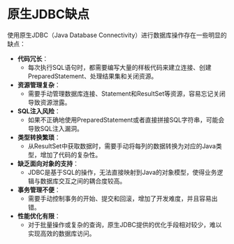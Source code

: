 # 原生JDBC缺点

使用原生JDBC（Java Database Connectivity）进行数据库操作存在一些明显的缺点：

- **代码冗长**：
    - 每次执行SQL语句时，都需要编写大量的样板代码来建立连接、创建PreparedStatement、处理结果集和关闭资源。
- **资源管理复杂**：
    - 需要手动管理数据库连接、Statement和ResultSet等资源，容易忘记关闭导致资源泄露。
- **SQL注入风险**：
    - 如果不正确地使用PreparedStatement或者直接拼接SQL字符串，可能会导致SQL注入漏洞。
- **类型转换繁琐**：
    - 从ResultSet中获取数据时，需要手动将每列的数据转换为对应的Java类型，增加了代码的复杂性。
- **缺乏面向对象的支持**：
    - JDBC是基于SQL的操作，无法直接映射到Java的对象模型，使得业务逻辑与数据库交互之间的耦合度较高。
- **事务管理不便**：
    - 需要手动控制事务的开始、提交和回滚，增加了开发难度，并且容易出错。
- **性能优化有限**：
    - 对于批量操作或复杂的查询，原生JDBC提供的优化手段相对较少，难以实现高效的数据库访问。
